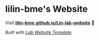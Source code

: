 
# lilin-bme's Website

Visit **[lilin-bme.github.io/Lin-lab-website](https://lilin-bme.github.io/Lin-lab-website)** 🚀

_Built with [Lab Website Template](https://greene-lab.gitbook.io/lab-website-template-docs)_

